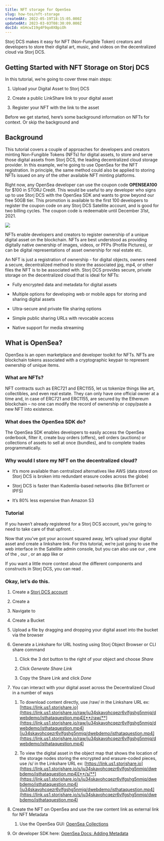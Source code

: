 ```yaml
---
title: NFT storage for OpenSea
slug: how-tos/nft-storage
createdAt: 2022-05-19T18:15:05.000Z
updatedAt: 2023-03-03T08:30:09.000Z
docId: mSHcwI19g4F9qo0XBpiOh
---
```


Storj DCS makes it easy for NFT (Non-Fungible Token) creators and developers to store their digital art, music, and videos on the decentralized cloud via Storj DCS.

## Getting Started with NFT Storage on Storj DCS 

In this tutorial, we’re going to cover three main steps:

1.  Upload your Digital Asset to Storj DCS

2.  Create a public LinkShare link to your digital asset

3.  Register your NFT with the link to the asset

Before we get started, here’s some background information on NFTs for context. Or skip the background and[](docId\:mSHcwI19g4F9qo0XBpiOh)

## Background

This tutorial covers a couple of approaches for developers and creators minting Non-Fungible Tokens (NFTs) for digital assets, to store and serve those digital assets from Storj DCS, the leading decentralized cloud storage provider. In this example, we’re going to use OpenSea for the NFT registration. In principle, the same method could also be applied to storing NFTs issued on any of the other available NFT minting platforms.

Right now, any OpenSea developer can use the coupon code **OPENSEA100** for $100 in STORJ Credit. This would be useful to any developer who signs up to use Storj DCS with the OpenSea SDK and wants to grow beyond our free 50GB tier. This promotion is available to the first 100 developers to register the coupon code on any Storj DCS Satellite account, and is good for two billing cycles. The coupon code is redeemable until December 31st, 2021.

![](https://archbee-image-uploads.s3.amazonaws.com/kv3plx2xmXcUGcVl4Lttj/Atka2Z1N3Y1sHsSK3i1A3_screen-shot-2021-09-02-at-30557-pm.png)

NFTs enable developers and creators to register ownership of a unique digital asset on the blockchain. NFTs are best understood as providing digitally native ownership of images, videos, or PFPs (Profile Pictures), or can be digital representations of asset ownership for real estate etc.

An NFT is just a registration of ownership - for digital objects, owners need a secure, decentralized method to store the associated jpg, mp4, or other files the NFT is to be associated with. Storj DCS provides secure, private storage on the decentralized cloud that is ideal for NFTs:

*   Fully encrypted data and metadata for digital assets

*   Multiple options for developing web or mobile apps for storing and sharing digital assets

*   Ultra-secure and private file sharing options

*   Simple public sharing URLs with revocable access

*   Native support for media streaming

## What is OpenSea?

OpenSea is an open marketplace and developer toolkit for NFTs. NFTs are blockchain tokens associated with a cryptographic keypair to represent ownership of unique items.

### What are NFTs?

NFT contracts such as ERC721 and ERC1155, let us tokenize things like art, collectibles, and even real estate. They can only have one official owner at a time and, in case of ERC721 and ERC1155, are secured by the Ethereum blockchain – no one can modify the record of ownership or copy/paste a new NFT into existence.

### What does the OpenSea SDK do?

The OpenSea SDK enables developers to easily access the OpenSea orderbook, filter it, create buy orders (offers), sell orders (auctions) or collections of assets to sell at once (bundles), and to complete trades programmatically.

### Why would I store my NFT on the decentralized cloud?

*   It’s more available than centralized alternatives like AWS (data stored on Storj DCS is broken into redundant erasure codes across the globe)

*   Storj DCS is faster than Kademlia-based networks (like BitTorrent or IPFS)

*   It’s 80% less expensive than Amazon S3

### Tutorial

If you haven’t already registered for a Storj DCS account, you're going to need to take care of that upfront. [](docId\:HeEf9wiMdlQx9ZdS_-oZS).

Now that you’ve got your account squared away, let’s upload your digital asset and create a linkshare link. For this tutorial, we’re just going to use the web interface in the Satellite admin console, but you can also use our [](docId\:tBnCSrmR1jbOewG38fIr4), one of the [](docId:2x_b4StTLjm2WoHEPx2Cm), our [](docId\:yYCzPT8HHcbEZZMvfoCFa), or an app like [](docId\:OkJongWeLGhPy4KKz34W4) or [](docId\:LdrqSoECrAyE_LQMvj3aF)

If you want a little more context about the different components and constructs in Storj DCS, you can read [](docId\:M-5oxBinC6J1D-qSNjKYS).

### Okay, let’s do this.

1.  Create a [Storj DCS account](http://storj.io/signup)

2.  Create a [](docId\:k6QwBZM3hnzxkCuQxLOal)

3.  Navigate to [](docId:4oDAezF-FcfPr0WPl7knd)

4.  Create a Bucket

5.  Upload a file by dragging and dropping your digital asset into the bucket via the browser

6.  Generate a Linkshare for URL hosting using Storj Object Browser or CLI share command
    1.  Click the 3 dot button to the right of your object and choose *Share*

    2.  Click *Generate Share Link*

    3.  Copy the Share Link and click *Done*

7.  You can interact with your digital asset across the Decentralized Cloud in a number of ways
    1.  ​​To download content directly, use /raw/ in the Linkshare URL ex: [https://link.us1.storjshare.io](https://link.us1.storjshare.io/raw/ju34skavohcqezr6vlfgshg5nmjq/dwebdemo/isthataquestion.mp4)[**/raw/**](https://link.us1.storjshare.io/raw/ju34skavohcqezr6vlfgshg5nmjq/dwebdemo/isthataquestion.mp4)[ju34skavohcqezr6vlfgshg5nmjq/dwebdemo/isthataquestion.mp4](https://link.us1.storjshare.io/raw/ju34skavohcqezr6vlfgshg5nmjq/dwebdemo/isthataquestion.mp4)

    2.  To view the digital asset in the object map that shows the location of the storage nodes storing the encrypted and erasure-coded pieces, use /s/ in the Linkshare URL ex: [https://link.us1.storjshare.io](https://link.us1.storjshare.io/s/ju34skavohcqezr6vlfgshg5nmjq/dwebdemo/isthataquestion.mp4)[**/s/**](https://link.us1.storjshare.io/s/ju34skavohcqezr6vlfgshg5nmjq/dwebdemo/isthataquestion.mp4)[ju34skavohcqezr6vlfgshg5nmjq/dwebdemo/isthataquestion.mp4](https://link.us1.storjshare.io/s/ju34skavohcqezr6vlfgshg5nmjq/dwebdemo/isthataquestion.mp4)

8.  Create the NFT on OpenSea and use the raw content link as external link for NFT Metadata
    1.  Use the OpenSea GUI: [OpenSea Collections](https://opensea.io/collections)

9.  Or developer SDK here: [OpenSea Docs: Adding Metadata](https://docs.opensea.io/docs/2-adding-metadata)

